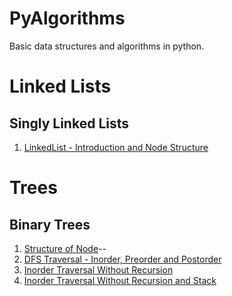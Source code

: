 # PyAlgorithms

Basic data structures and algorithms in python.

# Linked Lists

## Singly Linked Lists

1. [LinkedList - Introduction and Node Structure]

# Trees

## Binary Trees

1. [Structure of Node]--
2. [DFS Traversal - Inorder, Preorder and Postorder]
3. [Inorder Traversal Without Recursion]
4. [Inorder Traversal Without Recursion and Stack]

[LinkedList - Introduction and Node Structure]: https://github.com/chinchponkli/pyalgorithms/blob/ac7f262665821bd3ab0fcaccefc841e6656f8695/linkedlist/singly/linkedlist.py
[Structure of Node]: https://github.com/chinchponkli/pyalgorithms/blob/master/tree/binarytree/tree.py
[DFS Traversal - Inorder, Preorder and Postorder]: https://github.com/chinchponkli/pyalgorithms/blob/master/tree/binarytree/dfs.py
[Inorder Traversal Without Recursion]: https://github.com/chinchponkli/pyalgorithms/blob/master/tree/binarytree/inordeWithoutRecursion.py
[Inorder Traversal Without Recursion and Stack]: https://github.com/chinchponkli/pyalgorithms/blob/master/tree/binarytree/inorderWithoutRecursionAndStack.py
